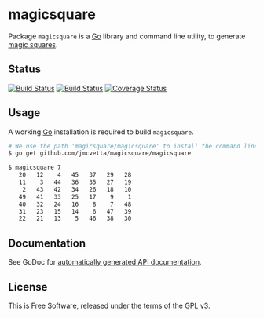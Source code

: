 magicsquare
===========

Package `magicsquare` is a [Go](http://golang.org) library and command line
utility, to generate [magic
squares](http://en.wikipedia.org/wiki/Magic_square).


## Status

[![Build Status](https://travis-ci.org/jmcvetta/magicsquare.png)](https://travis-ci.org/jmcvetta/magicsquare)
[![Build Status](https://drone.io/github.com/jmcvetta/magicsquare/status.png)](https://drone.io/github.com/jmcvetta/magicsquare/latest)
[![Coverage Status](https://coveralls.io/repos/jmcvetta/magicsquare/badge.png)](https://coveralls.io/r/jmcvetta/magicsquare)


## Usage

A working [Go](http://golang.org) installation is required to build `magicsquare`.

```bash
# We use the path 'magicsquare/magicsquare' to install the command line utility.
$ go get github.com/jmcvetta/magicsquare/magicsquare

$ magicsquare 7
   20   12    4   45   37   29   28
   11    3   44   36   35   27   19
    2   43   42   34   26   18   10
   49   41   33   25   17    9    1
   40   32   24   16    8    7   48
   31   23   15   14    6   47   39
   22   21   13    5   46   38   30

```

## Documentation

See GoDoc for [automatically generated API
documentation](http://godoc.org/github.com/jmcvetta/magicsquare).


## License

This is Free Software, released under the terms of the [GPL
v3](http://www.gnu.org/copyleft/gpl.html).
